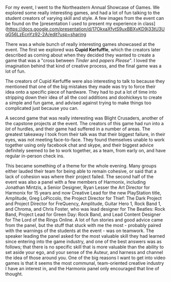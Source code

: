For my event, I went to the Northeastern Annual Showcase of Games. We explored 
some really interesting games, and had a lot of fun talking to the student creators of
varying skill and style. A few images from the event can be found on the [presentation I used to present my experience in class](https://docs.google.com/presentation/d/17OkxaXfvtS9uxBBXyKD9j33tU3UqG56LzEcnYz92-2A/edit?usp=sharing

There was a whole bunch of really interesting games showcased at the event. The first we explored
was **Cupid Kerfuffle**, which the creators later described as coming about when they decided
they wanted to create a game that was a "cross between *Tinder* and *papers Please*". I loved the 
imagination behind that kind of creative process, and the final game was a lot of fun.

The creators of Cupid Kerfuffle were also interesting to talk to because they mentioned that
one of the big mistakes they made was try to force their idea onto a specific piece of hardware.
They had to put a lot of time into stripping down their idea of all the cool additions and 
doohickeys to create a simple and fun game, and advised against trying to make things too
complicated just because you can.

A second game that was really interesting was Blight Crusaders, another of the capstone projects at the event. The
creators of this game had run into a *lot* of hurdles, and their game had suffered in a 
number of areas. The greatest takeaway I took from their talk was that their biggest failure,
in their eyes, was not meeting face-to-face. They found themselves unable to work together using
only facebook chat and skype, and their biggest advice definitely seemed to be to work 
together, as a team, from early on, and have regular in-person check ins.

This became something of a theme for the whole evening. Many groups either lauded their team for
being able to remain cohesive, or said that a lack of cohesion was where their project failed. 
The second half of the event was also a panel with a few members of Harmonix, including Jonathan Mintzis, a Senior Designer, Ryan Lesser the Art Director for Harmonix for 15 years and now Creative Lead for the new PlayStation title, Amplitude,
Greg LoPiccolo, the Project Director for Thief: The Dark Project and Project Director for FreQuency, Amplitude, Guitar Hero 1, Rock Band 1, and Chroma, and Chris Foster,
who was lead designer for The Beatles: Rock Band, Project Lead for Green Day: Rock Band, and Lead Content Designer for The Lord of the Rings Online.
A lot of fun stories and good advice came from the panel, but the stuff that stuck with me the most - probably paired with the warnings of
the students at the event - was on teamwork. The speaker leading the panel asked for the most valuable skill they had learned since entering
into the game industry, and one of the best answers was as follows; that there is no specific skill
that is more valuable than the ability to set aside your ego, and your sense of the Auteur,
and harness and channel the idea of those around you. One of the big reasons I want to get
into video games is that it seems the most communal, team-oriented creative industry I have an interest in,
and the Harmonix panel only encouraged that line of thought.